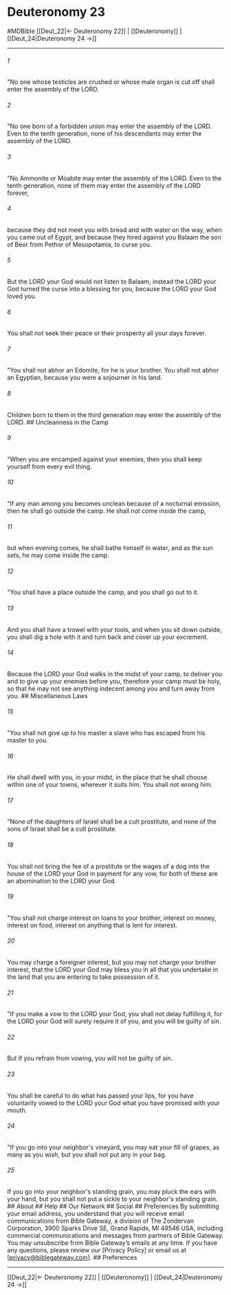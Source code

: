 # Deuteronomy 23
#MDBible
[[Deut_22|← Deuteronomy 22]] | [[Deuteronomy]] | [[Deut_24|Deuteronomy 24 →]]

***






###### 1 


"No one whose testicles are crushed or whose male organ is cut off shall enter the assembly of the LORD. 





###### 2 


"No one born of a forbidden union may enter the assembly of the LORD. Even to the tenth generation, none of his descendants may enter the assembly of the LORD. 





###### 3 


"No Ammonite or Moabite may enter the assembly of the LORD. Even to the tenth generation, none of them may enter the assembly of the LORD forever, 





###### 4 


because they did not meet you with bread and with water on the way, when you came out of Egypt, and because they hired against you Balaam the son of Beor from Pethor of Mesopotamia, to curse you. 





###### 5 


But the LORD your God would not listen to Balaam; instead the LORD your God turned the curse into a blessing for you, because the LORD your God loved you. 





###### 6 


You shall not seek their peace or their prosperity all your days forever. 





###### 7 


"You shall not abhor an Edomite, for he is your brother. You shall not abhor an Egyptian, because you were a sojourner in his land. 





###### 8 


Children born to them in the third generation may enter the assembly of the LORD. ## Uncleanness in the Camp 





###### 9 


"When you are encamped against your enemies, then you shall keep yourself from every evil thing. 





###### 10 


"If any man among you becomes unclean because of a nocturnal emission, then he shall go outside the camp. He shall not come inside the camp, 





###### 11 


but when evening comes, he shall bathe himself in water, and as the sun sets, he may come inside the camp. 





###### 12 


"You shall have a place outside the camp, and you shall go out to it. 





###### 13 


And you shall have a trowel with your tools, and when you sit down outside, you shall dig a hole with it and turn back and cover up your excrement. 





###### 14 


Because the LORD your God walks in the midst of your camp, to deliver you and to give up your enemies before you, therefore your camp must be holy, so that he may not see anything indecent among you and turn away from you. ## Miscellaneous Laws 





###### 15 


"You shall not give up to his master a slave who has escaped from his master to you. 





###### 16 


He shall dwell with you, in your midst, in the place that he shall choose within one of your towns, wherever it suits him. You shall not wrong him. 





###### 17 


"None of the daughters of Israel shall be a cult prostitute, and none of the sons of Israel shall be a cult prostitute. 





###### 18 


You shall not bring the fee of a prostitute or the wages of a dog into the house of the LORD your God in payment for any vow, for both of these are an abomination to the LORD your God. 





###### 19 


"You shall not charge interest on loans to your brother, interest on money, interest on food, interest on anything that is lent for interest. 





###### 20 


You may charge a foreigner interest, but you may not charge your brother interest, that the LORD your God may bless you in all that you undertake in the land that you are entering to take possession of it. 





###### 21 


"If you make a vow to the LORD your God, you shall not delay fulfilling it, for the LORD your God will surely require it of you, and you will be guilty of sin. 





###### 22 


But if you refrain from vowing, you will not be guilty of sin. 





###### 23 


You shall be careful to do what has passed your lips, for you have voluntarily vowed to the LORD your God what you have promised with your mouth. 





###### 24 


"If you go into your neighbor's vineyard, you may eat your fill of grapes, as many as you wish, but you shall not put any in your bag. 





###### 25 


If you go into your neighbor's standing grain, you may pluck the ears with your hand, but you shall not put a sickle to your neighbor's standing grain. ## About ## Help ## Our Network ## Social ## Preferences By submitting your email address, you understand that you will receive email communications from Bible Gateway, a division of The Zondervan Corporation, 3900 Sparks Drive SE, Grand Rapids, MI 49546 USA, including commercial communications and messages from partners of Bible Gateway. You may unsubscribe from Bible Gateway&rsquo;s emails at any time. If you have any questions, please review our [Privacy Policy] or email us at [privacy@biblegateway.com]. ## Preferences

***

[[Deut_22|← Deuteronomy 22]] | [[Deuteronomy]] | [[Deut_24|Deuteronomy 24 →]]
